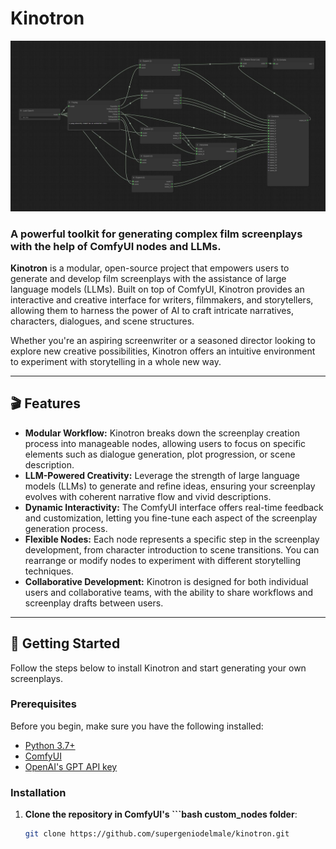 # Kinotron
![](kinotron.jpeg)

### A powerful toolkit for generating complex film screenplays with the help of ComfyUI nodes and LLMs.

**Kinotron** is a modular, open-source project that empowers users to generate and develop film screenplays with the assistance of large language models (LLMs). Built on top of ComfyUI, Kinotron provides an interactive and creative interface for writers, filmmakers, and storytellers, allowing them to harness the power of AI to craft intricate narratives, characters, dialogues, and scene structures.

Whether you're an aspiring screenwriter or a seasoned director looking to explore new creative possibilities, Kinotron offers an intuitive environment to experiment with storytelling in a whole new way.

---

## 🎬 Features

- **Modular Workflow:** Kinotron breaks down the screenplay creation process into manageable nodes, allowing users to focus on specific elements such as dialogue generation, plot progression, or scene description.
- **LLM-Powered Creativity:** Leverage the strength of large language models (LLMs) to generate and refine ideas, ensuring your screenplay evolves with coherent narrative flow and vivid descriptions.
- **Dynamic Interactivity:** The ComfyUI interface offers real-time feedback and customization, letting you fine-tune each aspect of the screenplay generation process.
- **Flexible Nodes:** Each node represents a specific step in the screenplay development, from character introduction to scene transitions. You can rearrange or modify nodes to experiment with different storytelling techniques.
- **Collaborative Development:** Kinotron is designed for both individual users and collaborative teams, with the ability to share workflows and screenplay drafts between users.

---

## 🚀 Getting Started

Follow the steps below to install Kinotron and start generating your own screenplays.

### Prerequisites

Before you begin, make sure you have the following installed:

- [Python 3.7+](https://www.python.org/downloads/)
- [ComfyUI](https://github.com/comfyanonymous/ComfyUI)
- [OpenAI's GPT API key](https://beta.openai.com/signup/)

### Installation

1. **Clone the repository in ComfyUI's ```bash
   custom_nodes folder**:
   
   ```bash
   git clone https://github.com/supergeniodelmale/kinotron.git
